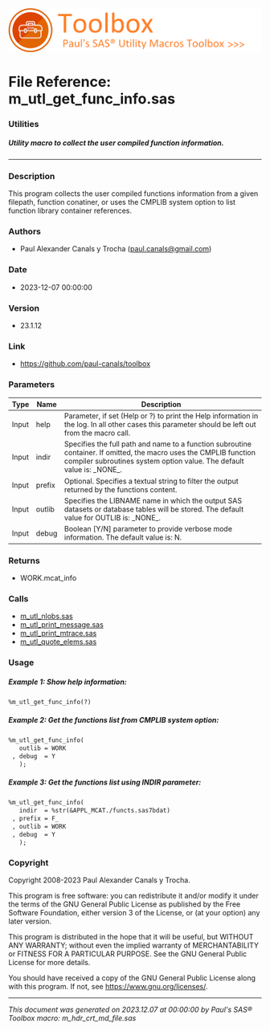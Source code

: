 ![../../misc/images/doc_banner.png](../../misc/images/doc_banner.png)
# 
# File Reference: m_utl_get_func_info.sas

### Utilities

##### Utility macro to collect the user compiled function information.

***

### Description
This program collects the user compiled functions information from a given filepath, function conatiner, or uses the CMPLIB system option to list function library container references.



### Authors
* Paul Alexander Canals y Trocha (paul.canals@gmail.com)

### Date
* 2023-12-07 00:00:00

### Version
* 23.1.12

### Link
* https://github.com/paul-canals/toolbox

### Parameters
| Type | Name | Description |
| ---- | ---- | ----------- |
| Input | help | Parameter, if set (Help or ?) to print the Help information in the log. In all other cases this parameter should be left out from the macro call. |
| Input | indir | Specifies the full path and name to a function subroutine container. If omitted, the macro uses the CMPLIB function compiler subroutines system option value. The default value is: \_NONE\_. |
| Input | prefix | Optional. Specifies a textual string to filter the output returned by the functions content. |
| Input | outlib | Specifies the LIBNAME name in which the output SAS datasets or database tables will be stored. The default value for OUTLIB is: \_NONE\_. |
| Input | debug | Boolean [Y/N] parameter to provide verbose mode information. The default value is: N. |

### Returns
* WORK.mcat_info

### Calls
* [m_utl_nlobs.sas](m_utl_nlobs.md)
* [m_utl_print_message.sas](m_utl_print_message.md)
* [m_utl_print_mtrace.sas](m_utl_print_mtrace.md)
* [m_utl_quote_elems.sas](m_utl_quote_elems.md)

### Usage

##### Example 1: Show help information:
```sas
%m_utl_get_func_info(?)
```

##### Example 2: Get the functions list from CMPLIB system option:
```sas
%m_utl_get_func_info(
   outlib = WORK
 , debug  = Y
   );
```

##### Example 3: Get the functions list using INDIR parameter:
```sas
%m_utl_get_func_info(
   indir  = %str(&APPL_MCAT./functs.sas7bdat)
 , prefix = F_
 , outlib = WORK
 , debug  = Y
   );

```

### Copyright
Copyright 2008-2023 Paul Alexander Canals y Trocha. 
 
This program is free software: you can redistribute it and/or modify 
it under the terms of the GNU General Public License as published by 
the Free Software Foundation, either version 3 of the License, or 
(at your option) any later version. 
 
This program is distributed in the hope that it will be useful, 
but WITHOUT ANY WARRANTY; without even the implied warranty of 
MERCHANTABILITY or FITNESS FOR A PARTICULAR PURPOSE. See the 
GNU General Public License for more details. 
 
You should have received a copy of the GNU General Public License 
along with this program. If not, see <https://www.gnu.org/licenses/>. 


***
*This document was generated on 2023.12.07 at 00:00:00 by Paul's SAS&reg; Toolbox macro: m_hdr_crt_md_file.sas*

